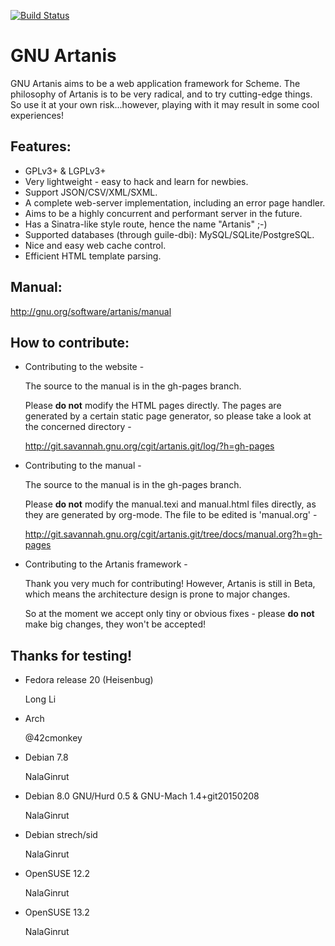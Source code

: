 [![Build Status](https://travis-ci.org/NalaGinrut/artanis.svg)](https://travis-ci.org/NalaGinrut/artanis)

GNU Artanis
=========

GNU Artanis aims to be a web application framework for Scheme.
The philosophy of Artanis is to be very radical, and to try
cutting-edge things.
So use it at your own risk...however, playing with it may result in
some cool experiences!

## Features:

* GPLv3+ & LGPLv3+
* Very lightweight - easy to hack and learn for newbies.
* Support JSON/CSV/XML/SXML.
* A complete web-server implementation, including an error page handler.
* Aims to be a highly concurrent and performant server in the future.
* Has a Sinatra-like style route, hence the name "Artanis" ;-)
* Supported databases (through guile-dbi): MySQL/SQLite/PostgreSQL.
* Nice and easy web cache control.
* Efficient HTML template parsing.

## Manual:
http://gnu.org/software/artanis/manual

## How to contribute:

* Contributing to the website -

  The source to the manual is in the gh-pages branch.

  Please **do not** modify the HTML pages directly. The pages are generated by a certain static page generator, so please take a look at the concerned directory -

  http://git.savannah.gnu.org/cgit/artanis.git/log/?h=gh-pages

* Contributing to the manual -

  The source to the manual is in the gh-pages branch.

  Please **do not** modify the manual.texi and manual.html files directly, as they are generated by org-mode. The file to be edited is 'manual.org' -

  http://git.savannah.gnu.org/cgit/artanis.git/tree/docs/manual.org?h=gh-pages

* Contributing to the Artanis framework -

  Thank you very much for contributing! However, Artanis is still in Beta, which means the architecture design is prone to major changes.

  So at the moment we accept only tiny or obvious fixes - please **do not** make big changes, they won't be accepted!

## Thanks for testing!
* Fedora release 20 (Heisenbug)

  Long Li <atommann AT gmail.com>

* Arch

  @42cmonkey

* Debian 7.8

  NalaGinrut

* Debian 8.0 GNU/Hurd 0.5 & GNU-Mach 1.4+git20150208

  NalaGinrut

* Debian strech/sid
  
  NalaGinrut

* OpenSUSE 12.2

  NalaGinrut

* OpenSUSE 13.2
  
  NalaGinrut
